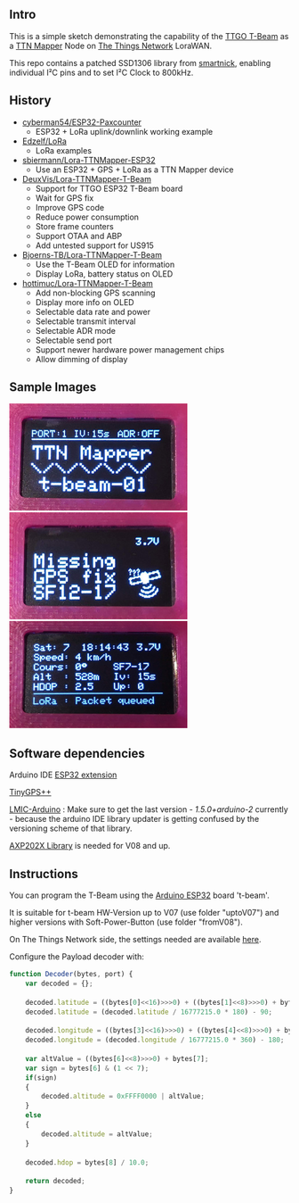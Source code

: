 ## Intro

This is a simple sketch demonstrating the capability of the [TTGO T-Beam](https://www.aliexpress.com/store/product/TTGO-T-Beam-ESP32-433-868-915Mhz-WiFi-wireless-Bluetooth-Module-ESP-32-GPS-NEO-6M/2090076_32875743018.html) as a [TTN Mapper](https://ttnmapper.org/) Node on [The Things Network](https://www.thethingsnetwork.org/) LoraWAN.

This repo contains a patched SSD1306 library from [smartnick](https://github.com/smartinick/Adafruit_SSD1306), enabling individual I²C pins and to set I²C Clock to 800kHz.

## History

* [cyberman54/ESP32-Paxcounter](https://github.com/cyberman54/ESP32-Paxcounter)
    - ESP32 + LoRa uplink/downlink working example
* [Edzelf/LoRa](https://github.com/Edzelf/LoRa)
    - LoRa examples
* [sbiermann/Lora-TTNMapper-ESP32](https://github.com/sbiermann/Lora-TTNMapper-ESP32)
    - Use an ESP32 + GPS + LoRa as a TTN Mapper device
* [DeuxVis/Lora-TTNMapper-T-Beam](https://github.com/DeuxVis/Lora-TTNMapper-T-Beam)
    - Support for TTGO ESP32 T-Beam board
    - Wait for GPS fix
    - Improve GPS code
    - Reduce power consumption
    - Store frame counters
    - Support OTAA and ABP
    - Add untested support for US915
* [Bjoerns-TB/Lora-TTNMapper-T-Beam](https://github.com/Bjoerns-TB/Lora-TTNMapper-T-Beam)
    - Use the T-Beam OLED for information
    - Display LoRa, battery status on OLED
* [hottimuc/Lora-TTNMapper-T-Beam](https://github.com/hottimuc/Lora-TTNMapper-T-Beam)
    - Add non-blocking GPS scanning
    - Display more info on OLED
    - Selectable data rate and power
    - Selectable transmit interval
    - Selectable ADR mode
    - Selectable send port
    - Support newer hardware power management chips
    - Allow dimming of display

## Sample Images

![Start screen](images/sc_02.jpg)![GPS fix screen](images/sc_01.jpg)![Status screen](images/sc_03.jpg)

## Software dependencies

Arduino IDE [ESP32 extension](https://github.com/espressif/arduino-esp32)

[TinyGPS++](http://arduiniana.org/libraries/tinygpsplus/)

[LMIC-Arduino](https://github.com/matthijskooijman/arduino-lmic) : Make sure to get the last version - *1.5.0+arduino-2* currently - because the arduino IDE library updater is getting confused by the versioning scheme of that library.

[AXP202X Library](https://github.com/lewisxhe/AXP202X_Library) is needed for V08 and up.

## Instructions

You can program the T-Beam using the [Arduino ESP32](https://github.com/espressif/arduino-esp32) board 't-beam'.

It is suitable for t-beam HW-Version up to V07 (use folder "uptoV07") and higher versions with Soft-Power-Button (use folder "fromV08").

On The Things Network side, the settings needed are available [here](https://www.thethingsnetwork.org/docs/applications/ttnmapper/).

Configure the Payload decoder with:

```javascript
function Decoder(bytes, port) {
    var decoded = {};

    decoded.latitude = ((bytes[0]<<16)>>>0) + ((bytes[1]<<8)>>>0) + bytes[2];
    decoded.latitude = (decoded.latitude / 16777215.0 * 180) - 90;
  
    decoded.longitude = ((bytes[3]<<16)>>>0) + ((bytes[4]<<8)>>>0) + bytes[5];
    decoded.longitude = (decoded.longitude / 16777215.0 * 360) - 180;
  
    var altValue = ((bytes[6]<<8)>>>0) + bytes[7];
    var sign = bytes[6] & (1 << 7);
    if(sign)
    {
        decoded.altitude = 0xFFFF0000 | altValue;
    }
    else
    {
        decoded.altitude = altValue;
    }
  
    decoded.hdop = bytes[8] / 10.0;

    return decoded;
}
```

